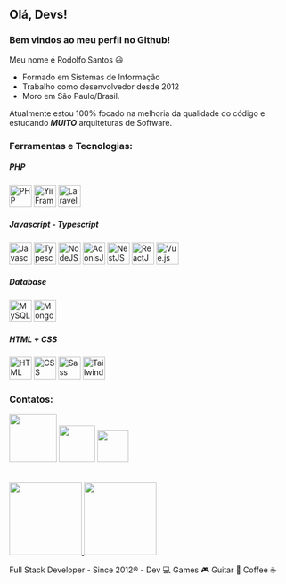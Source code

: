 ## Olá, Devs!
### Bem vindos ao meu perfil no Github!

Meu nome é Rodolfo Santos 😃

- Formado em Sistemas de Informação
- Trabalho como desenvolvedor desde 2012 
- Moro em São Paulo/Brasil.

Atualmente estou 100% focado na melhoria da qualidade do código e estudando ***MUITO*** arquiteturas de Software.


### Ferramentas e Tecnologias:


##### PHP

<div>
<img src="https://cdn.jsdelivr.net/gh/devicons/devicon/icons/php/php-plain.svg" width="40" height="40" title="PHP" />
<img src="https://cdn.jsdelivr.net/gh/devicons/devicon/icons/yii/yii-original-wordmark.svg" width="40" height="40" title="Yii Framework" />
<img src="https://cdn.jsdelivr.net/gh/devicons/devicon/icons/laravel/laravel-plain-wordmark.svg" width="40" height="40" title="Laravel" />
</div>       


##### Javascript - Typescript

<div>
<img src="https://cdn.jsdelivr.net/gh/devicons/devicon/icons/javascript/javascript-original.svg" width="40" height="40" title="Javascript" />
<img src="https://cdn.jsdelivr.net/gh/devicons/devicon/icons/typescript/typescript-original.svg" width="40" height="40" title="Typescript" />      
<img src="https://cdn.jsdelivr.net/gh/devicons/devicon/icons/nodejs/nodejs-original-wordmark.svg" width="40" height="40" title="NodeJS" />    
<img src="https://cdn.jsdelivr.net/gh/devicons/devicon/icons/adonisjs/adonisjs-original.svg" width="40" height="40" title="AdonisJS" />
<img src="https://cdn.jsdelivr.net/gh/devicons/devicon/icons/nestjs/nestjs-plain-wordmark.svg" width="40" height="40" title="NestJS" />
<img src="https://cdn.jsdelivr.net/gh/devicons/devicon/icons/react/react-original.svg" width="40" height="40" title="ReactJS" />
<img src="https://cdn.jsdelivr.net/gh/devicons/devicon/icons/vuejs/vuejs-original-wordmark.svg" width="40" height="40" title="Vue.js" />
</div>
          
##### Database

<div>
<img src="https://cdn.jsdelivr.net/gh/devicons/devicon/icons/mysql/mysql-original-wordmark.svg" width="40" height="40" title="MySQL" />
<img src="https://cdn.jsdelivr.net/gh/devicons/devicon/icons/mongodb/mongodb-plain-wordmark.svg" width="40" height="40" title="MongoDB" />
</div>

##### HTML + CSS

<div>
<img src="https://cdn.jsdelivr.net/gh/devicons/devicon/icons/html5/html5-original-wordmark.svg" width="40" height="40" title="HTML" />
<img src="https://cdn.jsdelivr.net/gh/devicons/devicon/icons/css3/css3-original-wordmark.svg" width="40" height="40" title="CSS" />
<img src="https://cdn.jsdelivr.net/gh/devicons/devicon/icons/sass/sass-original.svg" width="40" height="40" title="Sass" />
<img src="https://cdn.jsdelivr.net/gh/devicons/devicon/icons/tailwindcss/tailwindcss-original-wordmark.svg" width="40" height="40" title="Tailwind" />
</div>


### Contatos:

<div>
<a href="https://www.linkedin.com/in/rodolfosantos23" target="_blank"><img src="https://img.shields.io/badge/-LinkedIn-%230077B5?style=for-the-badge&logo=linkedin&logoColor=white" width='85'></a>
<a href="mailto:rodolfosantos23@gmail.com"><img src="https://img.shields.io/badge/Gmail-D14836?style=for-the-badge&logo=gmail&logoColor=white" target="_blank" width='65'></a>
<a href="https://rodolfosantos.com.br" target="_blank"><img src="https://img.shields.io/badge/-site-61DAFB?logo=serverfault&logoColor=white&style=for-the-badge" width='56'></a>
</div>


<div>&nbsp;</div>
<div>&nbsp;</div>


<div>
<a href="https://github.com/rodolfosantos23"><img height="130em" src="https://github-readme-stats.vercel.app/api/top-langs/?username=rodolfosantos23&layout=compact&langs_count=7&theme=dracula"/>
<img height="130em" src="https://github-readme-stats.vercel.app/api?username=rodolfosantos23&show_icons=true&theme=dracula&include_all_commits=true&count_private=true"/></a>
</div>


Full Stack Developer - Since 2012® - Dev 💻 Games 🎮 Guitar 🎸 Coffee ☕
